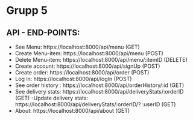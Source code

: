 # Grupp 5

## API - END-POINTS:

- See Menu: https://localhost:8000/api/menu (GET)
- Create Menu-item: https://localhost:8000/api/menu (POST)
- Delete Menu-item: https://localhost:8000/api/menu/:itemID (DELETE)
- Create account: https://localhost:8000/api/signUp (POST)
- Create order: https://localhost:8000/api/order (POST)
- Log in: https://localhost:8000/api/logIn (POST)
- See order history : https://localhost:8000/api/orderHistory/:id (GET)
- See delivery stats: https://localhost:8000/api/deliveryStats/:orderID (GET)
  -Update delivery stats: https://localhost:8000/api/deliveryStats/:orderID/? :userID (GET)
- About: https://localhost:8000/api/about (GET)
